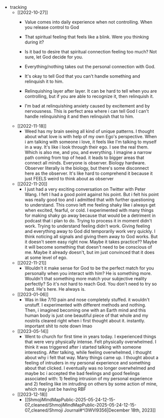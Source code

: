   * tracking
    * [[2022-10-27]]
      * Value comes into daily experience when not controlling. When you release control to God
      * That spiritual feeling that feels like a blink. Were you thinking during it? 
      * Is it bad to desire that spiritual connection feeling too much? Not sure, let God decide for you.
      * Everything/nothing takes out the personal connection with God. 

      * It's okay to tell God that you can't handle something and relinquish it to him. 
      * Relinquishing layer after layer. It can be hard to tell when you are controlling, but if you are able to recognize it, then relinquish it.
      * I'm bad at relinquishing anxiety caused by excitement and by nervousness. This is perfect area where i can tell God I can't handle relinquishing it and then relinquish that to him.
    * [[2022-11-18]]
      * Weed has my brain seeing all kind of unique patterns. I thought about what love is with help of my own Ego's perspective. When i am talking with someone i love, it feels like I'm talking to myself in a way. It's like i look through their ego. I see the real them. Which is also me, and you, and everything. I imagine a narrow path coming from top of head. it leads to bigger areas that connect all minds. Everyone is observer. Biology hardware. Observer literally is the biology, but there's some disconnect here as the observer. It's like hard to comprehend it because it just FEELS weird to think about as observer
    * [[2022-11-20]]
      * I just had a very exciting conversation on Twitter with Peter Wang. I felt I had a good point against his point. But i felt his point was really good too and i admitted that with further questioning to understand. This convo left me feeling shaky like i always get when excited, fearful, or cold. I experimented with many things for making shaky go away because that would be a detriment in podcast that i plan to do. Trying to process it in moment didn't work. Trying to understand feeling didn't work. Giving feeling and everything away to God did temporarily work very quickly. I think noticing all signals and giving them away to God works. But it doesn't seem easy right now. Maybe it takes practice?? Maybe it will become something that doesn't need to be conscious of me. Maybe it already doesn't, but im just convinced that it does at some level of ego.
    * [[2022-11-21]]
      * Wouldn't it make sense for God to be the perfect match for you personally when you interact with him? He is something more. Wouldn't that something more match your subjective reality perfectly? So it's not hard to reach God. You don't need to try so hard. He's here. He always is. 
    * [[2023-01-06]]
      * Was in like 7/10 pain and nose completely stuffed. it wouldn't unstuff. I experimented with different methods and nothing. Then, i imagined becoming one with an Earth mind and this human body is just one beautiful piece of that whole and my nostrils cleared right when i first thought about it. instantly. important shit to note down lmao
    * [[2023-05-14]]
      * Went to church for first time in years today. I experienced things that were very physically intense. Felt physically overwhelmed. I think it was triggered after i started talking with someone interesting. After talking, while feeling overwhelmed, i thought about why i felt that way. Many things came up. I thought about a feeling of intruders in my personal experience and something about that clicked. I eventually was no longer overwhelmed and maybe bc i accepted the bad feelings and good feelings associated with: 1) feeling intrusion of my personal experience and 2) feeling like im intruding on others by some action of mine, which may just be having RBF
    * [[2023-12-18]]
      * [[ShmojiMindMapPublic-2025-05-24-12-15-07_cleaned/ShmojiMindMapPublic-2025-05-24-12-15-07_cleaned/Shmoji Journal#^l3WVl9356|December 18th, 2023]]
